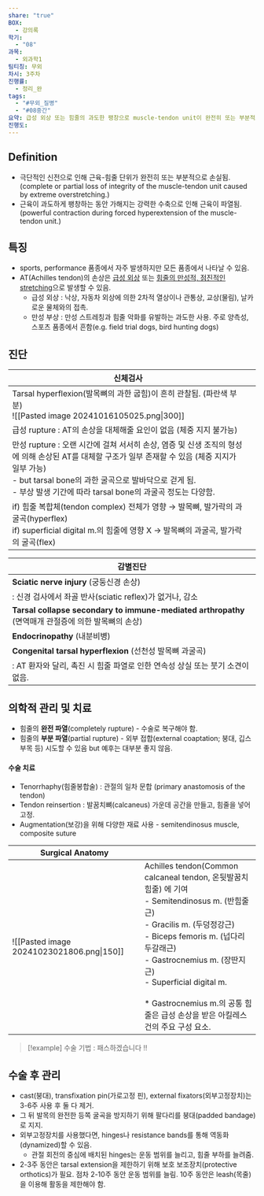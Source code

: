 ```yaml
---
share: "true"
BOX:
  - 강의록
학기:
  - "08"
과목:
  - 외과학1
팀티칭: 무외
차시: 3주차
진행률:
  - 정리_완
tags:
  - "#무외_질병"
  - "#08중간"
요약: 급성 외상 또는 힘줄의 과도한 팽창으로 muscle-tendon unit이 완전히 또는 부분적으로 손실되고, 근육이 파열. Tenorrhaphy(힘줄봉합술) 또는 외부 접합으로 치료.
진행도: 
---
```

## Definition
- 극단적인 신전으로 인해 근육-힘줄 단위가 완전히 또는 부분적으로 손실됨.<br>(complete or partial loss of integrity of the muscle-tendon unit caused by extreme overstretching.)
- 근육이 과도하게 팽창하는 동안 가해지는 강력한 수축으로 인해 근육이 파열됨.<br>(powerful contraction during forced hyperextension of the muscle-tendon unit.)

## 특징
- sports, performance 품종에서 자주 발생하지만 모든 품종에서 나타날 수 있음.
- AT(Achilles tendon)의 손상은 <u>급성 외상</u> 또는 <u>힘줄의 만성적, 점진적인 stretching</u>으로 발생할 수 있음.
	- 급성 외상 : 낙상, 자동차 외상에 의한 2차적 열상이나 관통상, 교상(물림), 날카로운 물체와의 접촉.
	- 만성 부상 : 만성 스트레칭과 힘줄 악화를 유발하는 과도한 사용. 주로 양측성, 스포츠 품종에서 흔함(e.g. field trial dogs, bird hunting dogs)

## 진단

| 신체검사                                                                                                                                                                               |     |
| ---------------------------------------------------------------------------------------------------------------------------------------------------------------------------------- | --- |
| Tarsal hyperflexion(발목뼈의 과한 굽힘)이 흔히 관찰됨. (파란색 부분)<br>![[Pasted image 20241016105025.png\|300]]                                                                                     |     |
| 급성 rupture : AT의 손상을 대체해줄 요인이 없음 (체중 지지 불가능)                                                                                                                                       |     |
| 만성 rupture : 오랜 시간에 걸쳐 서서히 손상, 염증 및 신생 조직의 형성에 의해 손상된 AT를 대체할 구조가 일부 존재할 수 있음 (체중 지지가 일부 가능)<br>- but tarsal bone의 과한 굴곡으로 발바닥으로 걷게 됨.<br>- 부상 발생 기간에 따라 tarsal bone의 과굴곡 정도는 다양함. |     |
| if) 힘줄 복합체(tendon complex) 전체가 영향 → 발목뼈, 발가락의 과굴곡(hyperflex)<br>if) superficial digital m.의 힘줄에 영향 X → 발목뼈의 과굴곡, 발가락의 굴곡(flex)                                                     |     |

| 감별진단                                                                                   |
| -------------------------------------------------------------------------------------- |
| **Sciatic nerve injury** (궁둥신경 손상)                                                     |
| : 신경 검사에서 좌골 반사(sciatic reflex)가 없거나, 감소                                               |
| **Tarsal collapse secondary to immune-mediated arthropathy**<br>(면역매개 관절증에 의한 발목뼈의 손상) |
| **Endocrinopathy** (내분비병)                                                              |
| **Congenital tarsal hyperflexion** (선천성 발목뼈 과굴곡)                                       |
| : AT 환자와 달리, 촉진 시 힘줄 파열로 인한 연속성 상실 또는 붓기 소견이 없음.                                       |
## 의학적 관리 및 치료
- 힘줄의 **완전 파열**(completely rupture) - 수술로 복구해야 함.
- 힘줄의 **부분 파열**(partial rupture) - 외부 접합(external coaptation; 붕대, 깁스 부목 등) 시도할 수 있음 but 예후는 대부분 좋지 않음.

#### 수술 치료
- Tenorrhaphy(힘줄봉합술) : 관절의 일차 문합 (primary anastomosis of the tendon)
- Tendon reinsertion : 발꿈치뼈(calcaneus) 가운데 공간을 만들고, 힘줄을 넣어 고정.
- Augmentation(보강)을 위해 다양한 재료 사용 - semitendinosus muscle, composite suture

| Surgical Anatomy                          |                                                                                                                                                                                                                                                                        |
| ----------------------------------------- | ---------------------------------------------------------------------------------------------------------------------------------------------------------------------------------------------------------------------------------------------------------------------- |
| ![[Pasted image 20241023021806.png\|150]] | Achilles tendon(Common calcaneal tendon, 온뒷발꿈치힘줄) 에 기여<br>- Semitendinosus m. (반힘줄근)<br>- Gracilis m. (두덩정강근)<br>- Biceps femoris m. (넙다리두갈래근)<br>- Gastrocnemius m. (장딴지근)<br>- Superficial digital m. <br><br>\* Gastrocnemius m.의 공통 힘줄은 급성 손상을 받은 아킬레스건의 주요 구성 요소. |

>[!example] 수술 기법 : 패스하겠습니다 !!
>

## 수술 후 관리
- cast(붕대), transfixation pin(가로고정 핀), external fixators(외부고정장치)는 3-6주 사용 후 둘 다 제거.
- 그 뒤 발목의 완전한 등쪽 굴곡을 방지하기 위해 팔다리를 붕대(padded bandage)로 지지.
- 외부고정장치를 사용했다면, hinges나 resistance bands를 통해 역동화(dynamized)할 수 있음.
	- 관절 회전의 중심에 배치된 hinges는 운동 범위를 늘리고, 힘줄 부하를 늘려줌.
- 2-3주 동안은 tarsal extension을 제한하기 위해 보호 보조장치(protective orthotics)가 필요. 점차 2-10주 동안 운동 범위를 늘림. 10주 동안은 leash(목줄)을 이용해 활동을 제한해야 함.